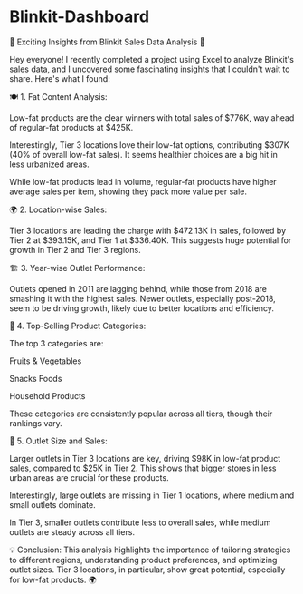 # Blinkit-Dashboard

🚀 Exciting Insights from Blinkit Sales Data Analysis 🚀



Hey everyone! I recently completed a project using Excel to analyze Blinkit's sales data, and I uncovered some fascinating insights that I couldn't wait to share. Here's what I found:



🍽️ 1. Fat Content Analysis:

Low-fat products are the clear winners with total sales of $776K, way ahead of regular-fat products at $425K.

Interestingly, Tier 3 locations love their low-fat options, contributing $307K (40% of overall low-fat sales). It seems healthier choices are a big hit in less urbanized areas.

While low-fat products lead in volume, regular-fat products have higher average sales per item, showing they pack more value per sale.



🌍 2. Location-wise Sales:

Tier 3 locations are leading the charge with $472.13K in sales, followed by Tier 2 at $393.15K, and Tier 1 at $336.40K. This suggests huge potential for growth in Tier 2 and Tier 3 regions.



🏗️ 3. Year-wise Outlet Performance:

Outlets opened in 2011 are lagging behind, while those from 2018 are smashing it with the highest sales. Newer outlets, especially post-2018, seem to be driving growth, likely due to better locations and efficiency.



🛒 4. Top-Selling Product Categories:

The top 3 categories are:

Fruits & Vegetables

Snacks Foods

Household Products

These categories are consistently popular across all tiers, though their rankings vary.



🏬 5. Outlet Size and Sales:

Larger outlets in Tier 3 locations are key, driving $98K in low-fat product sales, compared to $25K in Tier 2. This shows that bigger stores in less urban areas are crucial for these products.

Interestingly, large outlets are missing in Tier 1 locations, where medium and small outlets dominate.

In Tier 3, smaller outlets contribute less to overall sales, while medium outlets are steady across all tiers.



💡 Conclusion: This analysis highlights the importance of tailoring strategies to different regions, understanding product preferences, and optimizing outlet sizes. Tier 3 locations, in particular, show great potential, especially for low-fat products. 🌍
